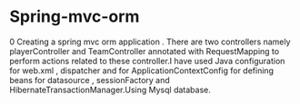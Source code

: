 # Spring-mvc-orm
0   Creating a spring mvc orm application . There are two controllers namely playerController and TeamController annotated with RequestMapping to perform actions related to these controller.I have used Java configuration for web.xml , dispatcher and for ApplicationContextConfig for defining beans for datasource , sessionFactory and HibernateTransactionManager.Using Mysql database.
